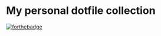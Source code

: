 # My personal dotfile collection

[![forthebadge](https://forthebadge.com/images/badges/approved-by-george-costanza.svg)](https://forthebadge.com)
